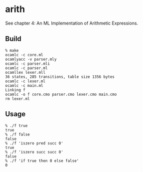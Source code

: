 # arith

See chapter 4: An ML Implementation of Arithmetic Expressions.

## Build

```console
% make
ocamlc -c core.ml
ocamlyacc -v parser.mly
ocamlc -c parser.mli
ocamlc -c parser.ml
ocamllex lexer.mll
36 states, 285 transitions, table size 1356 bytes
ocamlc -c lexer.ml
ocamlc -c main.ml
Linking f
ocamlc -o f core.cmo parser.cmo lexer.cmo main.cmo
rm lexer.ml
```

## Usage

```console
% ./f true
true
% ./f false
false
% ./f 'iszero pred succ 0'
true
% ./f 'iszero succ succ 0'
false
% ./f 'if true then 0 else false'
0
```
